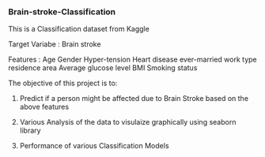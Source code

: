 ### Brain-stroke-Classification

This is a Classification dataset from Kaggle


Target Variabe : Brain stroke

Features : Age
           Gender
           Hyper-tension 
           Heart disease 
           ever-married 
           work type
           residence area
           Average glucose level
           BMI
           Smoking status
           

The objective of this project is to:

1. Predict if a person might be affected due to Brain Stroke based on the above features

2. Various Analysis of the data to visulaize graphically using seaborn library

3. Performance of various Classification Models
